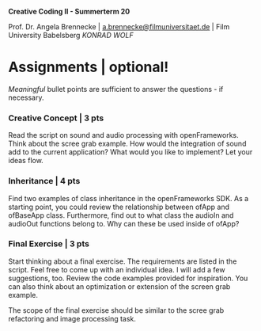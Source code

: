 <!-- ---  
title: Creative Coding II
author: Angela Brennecke
affiliation: Film University Babelsberg KONRAD WOLF
date: Summer term 20
---   -->
**Creative Coding II - Summerterm 20**

Prof. Dr. Angela Brennecke | a.brennecke@filmuniversitaet.de | Film University Babelsberg *KONRAD WOLF*


# Assignments | optional!

_Meaningful_ bullet points are sufficient to answer the questions - if necessary.


### Creative Concept | 3 pts

Read the script on sound and audio processing with openFrameworks. Think about the scree grab example. How would the integration of sound add to the current application? What would you like to implement? Let your ideas flow.

### Inheritance | 4 pts

Find two examples of class inheritance in the openFrameworks SDK. As a starting point, you could review the relationship between ofApp and ofBaseApp class. Furthermore, find out to what class the audioIn and audioOut functions belong to. Why can these be used inside of ofApp?

### Final Exercise | 3 pts

Start thinking about a final exercise. The requirements are listed in the script. Feel free to come up with an individual idea. I will add a few suggestions, too. Review the code examples provided for inspiration. You can also think about an optimization or extension of the screen grab example. 

The scope of the final exercise should be similar to the scree grab refactoring and image processing task. 